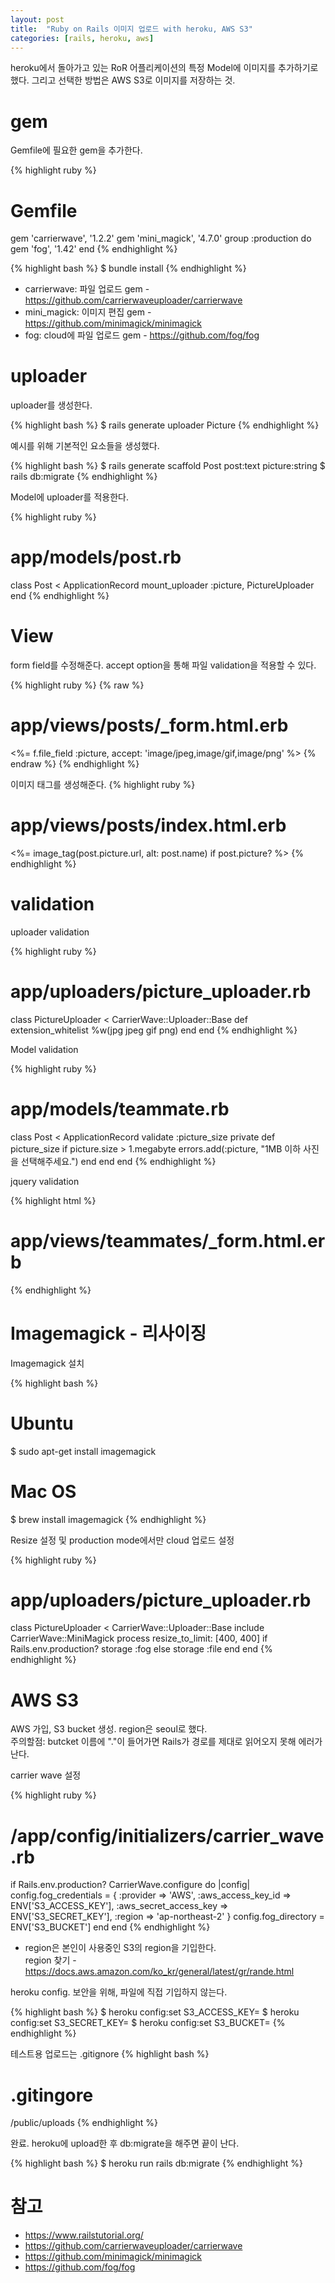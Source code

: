 ```yaml
---
layout: post
title:  "Ruby on Rails 이미지 업로드 with heroku, AWS S3"
categories: [rails, heroku, aws]
---
```

heroku에서 돌아가고 있는 RoR 어플리케이션의 특정 Model에 이미지를 추가하기로 했다.
그리고 선택한 방법은 AWS S3로 이미지를 저장하는 것.

# gem
Gemfile에 필요한 gem을 추가한다.

{% highlight ruby %}
# Gemfile
gem 'carrierwave', '1.2.2'
gem 'mini_magick', '4.7.0'
group :production do
    gem 'fog', '1.42'
end
{% endhighlight %}

{% highlight bash %}
$ bundle install
{% endhighlight %}

* carrierwave: 파일 업로드 gem - <https://github.com/carrierwaveuploader/carrierwave><br>
* mini_magick: 이미지 편집 gem - <https://github.com/minimagick/minimagick><br>
* fog: cloud에 파일 업로드 gem - <https://github.com/fog/fog><br>

# uploader
uploader를 생성한다.

{% highlight bash %}
$ rails generate uploader Picture
{% endhighlight %}

예시를 위해 기본적인 요소들을 생성했다.

{% highlight bash %}
$ rails generate scaffold Post post:text picture:string
$ rails db:migrate
{% endhighlight %}

Model에 uploader를 적용한다.

{% highlight ruby %}
# app/models/post.rb
class Post < ApplicationRecord
    mount_uploader :picture, PictureUploader
end
{% endhighlight %}

# View

form field를 수정해준다. accept option을 통해 파일 validation을 적용할 수 있다.

{% highlight ruby %}
{% raw %}
# app/views/posts/_form.html.erb
<%= f.file_field :picture, accept: 'image/jpeg,image/gif,image/png' %>
{% endraw %}
{% endhighlight %}

이미지 태그를 생성해준다.
{% highlight ruby %}
# app/views/posts/index.html.erb
<%= image_tag(post.picture.url, alt: post.name) if post.picture? %>
{% endhighlight %}


# validation

uploader validation

{% highlight ruby %}
# app/uploaders/picture_uploader.rb
class PictureUploader < CarrierWave::Uploader::Base
    def extension_whitelist
        %w(jpg jpeg gif png)
    end
end
{% endhighlight %}

Model validation

{% highlight ruby %}
# app/models/teammate.rb
class Post < ApplicationRecord
  validate  :picture_size
  private
    def picture_size
      if picture.size > 1.megabyte
        errors.add(:picture, "1MB 이하 사진을 선택해주세요.")
      end
    end
end
{% endhighlight %}

jquery validation

{% highlight html %}
# app/views/teammates/_form.html.erb
<script type="text/javascript">
  $('#post_picture').bind('change', function() {
    var pictureSize = this.files[0].size/1024/1024;
    if (pictureSize > 1) {
      alert('1MB 이하 사진을 선택해주세요.');
    }
  });
</script>
{% endhighlight %}


# Imagemagick - 리사이징

Imagemagick 설치 

{% highlight bash %}
# Ubuntu
$ sudo apt-get install imagemagick
# Mac OS
$ brew install imagemagick
{% endhighlight %}

Resize 설정 및 production mode에서만 cloud 업로드 설정

{% highlight ruby %}
# app/uploaders/picture_uploader.rb
class PictureUploader < CarrierWave::Uploader::Base
    include CarrierWave::MiniMagick
    process resize_to_limit: [400, 400]
    if Rails.env.production?
        storage :fog
    else
        storage :file
    end
end
{% endhighlight %}

# AWS S3

AWS 가입, S3 bucket 생성.
region은 seoul로 했다.
<br>
주의할점: butcket 이름에 "."이 들어가면 Rails가 경로를 제대로 읽어오지 못해 에러가 난다.

carrier wave 설정

{% highlight ruby %}
# /app/config/initializers/carrier_wave.rb
if Rails.env.production?
  CarrierWave.configure do |config|
    config.fog_credentials = {
      :provider              => 'AWS',
      :aws_access_key_id     => ENV['S3_ACCESS_KEY'],
      :aws_secret_access_key => ENV['S3_SECRET_KEY'],
      :region                => 'ap-northeast-2'
    }
    config.fog_directory     =  ENV['S3_BUCKET']
  end
end
{% endhighlight %}

* region은 본인이 사용중인 S3의 region을 기입한다.<br>
region 찾기 - <https://docs.aws.amazon.com/ko_kr/general/latest/gr/rande.html>

heroku config. 보안을 위해, 파일에 직접 기입하지 않는다.

{% highlight bash %}
$ heroku config:set S3_ACCESS_KEY=<access key>
$ heroku config:set S3_SECRET_KEY=<secret key>
$ heroku config:set S3_BUCKET=<bucket name>
{% endhighlight %}

테스트용 업로드는 .gitignore
{% highlight bash %}
# .gitingore
/public/uploads
{% endhighlight %}


완료. heroku에 upload한 후 db:migrate을 해주면 끝이 난다.

{% highlight bash %}
$ heroku run rails db:migrate
{% endhighlight %}

# 참고
* <https://www.railstutorial.org/>
* <https://github.com/carrierwaveuploader/carrierwave>
* <https://github.com/minimagick/minimagick>
* <https://github.com/fog/fog>
